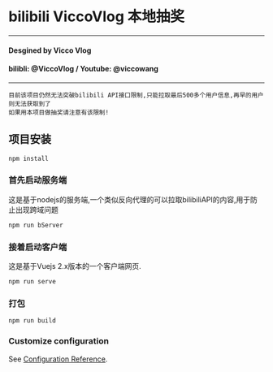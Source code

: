 # bilibili ViccoVlog 本地抽奖
---
#### Desgined by Vicco Vlog
#### bilibli: @ViccoVlog / Youtube: @viccowang
---
```
目前该项目仍然无法突破bilibili API接口限制,只能拉取最后500多个用户信息,再早的用户则无法获取到了
如果用本项目做抽奖请注意有该限制!
```

## 项目安装
```
npm install
```

### 首先启动服务端
这是基于nodejs的服务端,一个类似反向代理的可以拉取bilibiliAPI的内容,用于防止出现跨域问题
```
npm run bServer
```
### 接着启动客户端
这是基于Vuejs 2.x版本的一个客户端网页.
```
npm run serve
```

### 打包
```
npm run build
```

### Customize configuration
See [Configuration Reference](https://cli.vuejs.org/config/).
